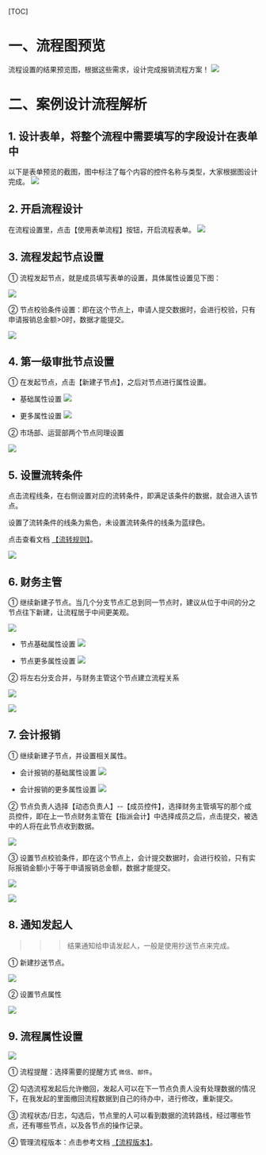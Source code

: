 
[TOC]

# 一、流程图预览
流程设置的结果预览图，根据这些需求，设计完成报销流程方案！
![](http://bbs.baibaoyun.com/data/attachment/forum/201705/22/114903xwj62wox0nfctlfc.png)

# 二、案例设计流程解析

## 1. 设计表单，将整个流程中需要填写的字段设计在表单中
以下是表单预览的截图，图中标注了每个内容的控件名称与类型，大家根据图设计完成。
![](http://docfiles.baibaoyun.com/Fk2T2jIEHijGXOGU2y7hk9Af2SOM)

## 2. 开启流程设计
在流程设置里，点击【使用表单流程】按钮，开启流程表单。
![](http://docfiles.baibaoyun.com/FrHkl6lR6bTDTSP3ZCGQZMCu5caf)

## 3. 流程发起节点设置
① 流程发起节点，就是成员填写表单的设置，具体属性设置见下图：

![](http://docfiles.baibaoyun.com/FmGYXiRtW3I-ZZWYwMEsMaj1tCeT)

② 节点校验条件设置：即在这个节点上，申请人提交数据时，会进行校验，只有申请报销总金额>0时，数据才能提交。

![](http://docfiles.baibaoyun.com/FqI-nTh4M-31WlTrKUsf3PH3MzyO)

## 4. 第一级审批节点设置

① 在发起节点，点击【新建子节点】，之后对节点进行属性设置。

* 基础属性设置
![](http://docfiles.baibaoyun.com/FpGyM-hiTT2Ac7G7XMqR-ny64w31)

* 更多属性设置
![](http://docfiles.baibaoyun.com/Fu-QhfiXVVzFR46T7f9ZvpFjx3Fk)

② 市场部、运营部两个节点同理设置

![](http://docfiles.baibaoyun.com/Fn8BM2c2ZPyjBhP1WclkJqcWQ32B)

## 5. 设置流转条件

点击流程线条，在右侧设置对应的流转条件，即满足该条件的数据，就会进入该节点。

设置了流转条件的线条为紫色，未设置流转条件的线条为蓝绿色。

点击查看文档 [【流转规则】](流转规则.md)。

![](http://docfiles.baibaoyun.com/FrFiG2UaJ2Z5B4eH1lPNNVNZcz-_)

## 6. 财务主管

① 继续新建子节点。当几个分支节点汇总到同一节点时，建议从位于中间的分之节点往下新建，让流程居于中间更美观。

![](http://bbs.baibaoyun.com/data/attachment/forum/201705/22/162133rt6jj8l1s36qxzj3.png)

* 节点基础属性设置
![](http://docfiles.baibaoyun.com/FhetUFOaTx9xaX-epbL6LFppBuyf)

* 节点更多属性设置
![](http://docfiles.baibaoyun.com/FnnU6PZ24AtVbcTofJmfxj1ScxEI)

② 将左右分支合并，与财务主管这个节点建立流程关系

![](http://bbs.baibaoyun.com/data/attachment/forum/201705/22/163012naoumc8dsg7s7f8z.png)

![](http://docfiles.baibaoyun.com/FsP1UyLfLhWHutCoxMT97gbe6GR-)


## 7. 会计报销

① 继续新建子节点，并设置相关属性。

* 会计报销的基础属性设置
![](http://docfiles.baibaoyun.com/FooeCHAY2rPRqALvm6EB8b3h8Xm4)

* 会计报销的更多属性设置
![](http://docfiles.baibaoyun.com/FqJK52oKFe1Iy10SNDTQX0MNmqdc)

② 节点负责人选择【动态负责人】--【成员控件】，选择财务主管填写的那个成员控件，即在上一节点财务主管在【指派会计】中选择成员之后，点击提交，被选中的人将在此节点收到数据。

![](http://docfiles.baibaoyun.com/FqXG6-hY4-VPR-90wYfV7erHB1bg)

③ 设置节点校验条件，即在这个节点上，会计提交数据时，会进行校验，只有实际报销金额小于等于申请报销总金额，数据才能提交。

![](http://docfiles.baibaoyun.com/FpZ4gV52L434fe3vfUVjnywhg0qK)

![](http://docfiles.baibaoyun.com/FpZnqdW78BBHLVG7JVSAbre9jnWm)

## 8. 通知发起人
>>> 结果通知给申请发起人，一般是使用抄送节点来完成。

① 新建抄送节点。

![](http://bbs.baibaoyun.com/data/attachment/forum/201705/22/161648l2g33cq62j86qugc.png)

② 设置节点属性

![](http://docfiles.baibaoyun.com/FrCU5g9fs0oA71H18TpGPCNeW3WM)

## 9. 流程属性设置

![](http://docfiles.baibaoyun.com/Fj0X5IQAslMpkf83otWGh0aub5UL)

① 流程提醒：选择需要的提醒方式 `微信`、`邮件`。

② 勾选流程发起后允许撤回，发起人可以在下一节点负责人没有处理数据的情况下，在我发起的里面撤回流程数据到自己的待办中，进行修改，重新提交。

③ 流程状态/日志，勾选后，节点里的人可以看到数据的流转路线，经过哪些节点，还有哪些节点，以及各节点的操作记录。

④ 管理流程版本：点击参考文档 [【流程版本】](流程版本.md)。

